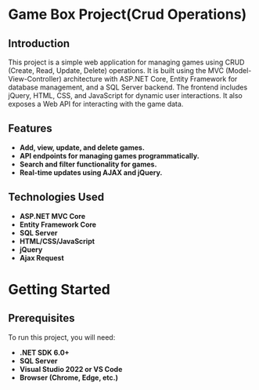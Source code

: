 # Game Box Project(Crud Operations)
## Introduction
This project is a simple web application for managing games using CRUD (Create, Read, Update, Delete) operations. It is built using the MVC (Model-View-Controller) architecture with ASP.NET Core, Entity Framework for database management, and a SQL Server backend. The frontend includes jQuery, HTML, CSS, and JavaScript for dynamic user interactions. It also exposes a Web API for interacting with the game data.

## Features
- **Add, view, update, and delete games.**
- **API endpoints for managing games programmatically.**
- **Search and filter functionality for games.**
- **Real-time updates using AJAX and jQuery.**

## Technologies Used
- **ASP.NET MVC Core**
- **Entity Framework Core**
- **SQL Server**
- **HTML/CSS/JavaScript**
- **jQuery**
- **Ajax Request**
  
# Getting Started
## Prerequisites
To run this project, you will need:

- **.NET SDK 6.0+**
- **SQL Server**
- **Visual Studio 2022 or VS Code**
- **Browser (Chrome, Edge, etc.)**
